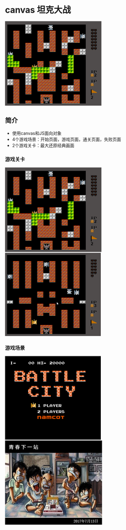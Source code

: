 # canvas 坦克大战
![](https://github.com/LKCCY/game/blob/master/images/13.png)
## 简介
+ 使用canvas和JS面向对象
+ 4个游戏场景：开始页面，游戏页面，通关页面，失败页面
+ 2个游戏关卡：最大还原经典画面

### 游戏关卡
![](https://github.com/LKCCY/game/blob/master/images/13.png) ![](https://github.com/LKCCY/game/blob/master/images/12.png)
### 游戏场景
![](https://github.com/LKCCY/game/blob/master/images/11.png) ![](https://github.com/LKCCY/game/blob/master/images/14.png) 
